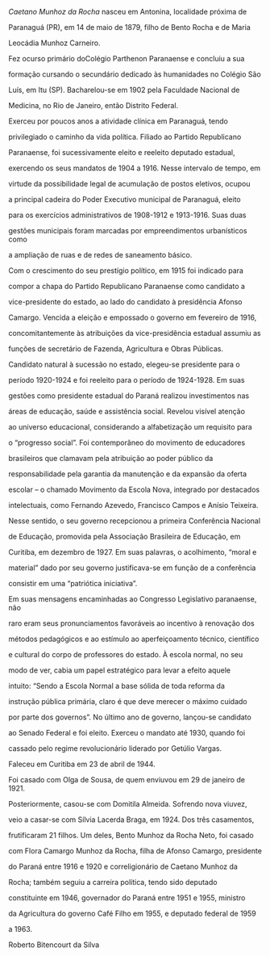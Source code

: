 

*Caetano Munhoz da Rocha* nasceu em Antonina, localidade próxima de

Paranaguá (PR), em 14 de maio de 1879, filho de Bento Rocha e de Maria

Leocádia Munhoz Carneiro.



Fez ocurso primário doColégio Parthenon Paranaense e concluiu a sua

formação cursando o secundário dedicado às humanidades no Colégio São

Luís, em Itu (SP). Bacharelou-se em 1902 pela Faculdade Nacional de

Medicina, no Rio de Janeiro, então Distrito Federal.



Exerceu por poucos anos a atividade clínica em Paranaguá, tendo

privilegiado o caminho da vida política. Filiado ao Partido Republicano

Paranaense, foi sucessivamente eleito e reeleito deputado estadual,

exercendo os seus mandatos de 1904 a 1916. Nesse intervalo de tempo, em

virtude da possibilidade legal de acumulação de postos eletivos, ocupou

a principal cadeira do Poder Executivo municipal de Paranaguá, eleito

para os exercícios administrativos de 1908-1912 e 1913-1916. Suas duas

gestões municipais foram marcadas por empreendimentos urbanísticos como

a ampliação de ruas e de redes de saneamento básico.



Com o crescimento do seu prestígio político, em 1915 foi indicado para

compor a chapa do Partido Republicano Paranaense como candidato a

vice-presidente do estado, ao lado do candidato à presidência Afonso

Camargo. Vencida a eleição e empossado o governo em fevereiro de 1916,

concomitantemente às atribuições da vice-presidência estadual assumiu as

funções de secretário de Fazenda, Agricultura e Obras Públicas.



Candidato natural à sucessão no estado, elegeu-se presidente para o

período 1920-1924 e foi reeleito para o período de 1924-1928. Em suas

gestões como presidente estadual do Paraná realizou investimentos nas

áreas de educação, saúde e assistência social. Revelou visível atenção

ao universo educacional, considerando a alfabetização um requisito para

o “progresso social”. Foi contemporâneo do movimento de educadores

brasileiros que clamavam pela atribuição ao poder público da

responsabilidade pela garantia da manutenção e da expansão da oferta

escolar – o chamado Movimento da Escola Nova, integrado por destacados

intelectuais, como Fernando Azevedo, Francisco Campos e Anísio Teixeira.

Nesse sentido, o seu governo recepcionou a primeira Conferência Nacional

de Educação, promovida pela Associação Brasileira de Educação, em

Curitiba, em dezembro de 1927. Em suas palavras, o acolhimento, “moral e

material” dado por seu governo justificava-se em função de a conferência

consistir em uma “patriótica iniciativa”.



Em suas mensagens encaminhadas ao Congresso Legislativo paranaense, não

raro eram seus pronunciamentos favoráveis ao incentivo à renovação dos

métodos pedagógicos e ao estímulo ao aperfeiçoamento técnico, científico

e cultural do corpo de professores do estado. À escola normal, no seu

modo de ver, cabia um papel estratégico para levar a efeito aquele

intuito: “Sendo a Escola Normal a base sólida de toda reforma da

instrução pública primária, claro é que deve merecer o máximo cuidado

por parte dos governos”. No último ano de governo, lançou-se candidato

ao Senado Federal e foi eleito. Exerceu o mandato até 1930, quando foi

cassado pelo regime revolucionário liderado por Getúlio Vargas.



Faleceu em Curitiba em 23 de abril de 1944.



Foi casado com Olga de Sousa, de quem enviuvou em 29 de janeiro de 1921.



Posteriormente, casou-se com Domitila Almeida. Sofrendo nova viuvez,

veio a casar-se com Sílvia Lacerda Braga, em 1924. Dos três casamentos,

frutificaram 21 filhos. Um deles, Bento Munhoz da Rocha Neto, foi casado

com Flora Camargo Munhoz da Rocha, filha de Afonso Camargo, presidente

do Paraná entre 1916 e 1920 e correligionário de Caetano Munhoz da

Rocha; também seguiu a carreira política, tendo sido deputado

constituinte em 1946, governador do Paraná entre 1951 e 1955, ministro

da Agricultura do governo Café Filho em 1955, e deputado federal de 1959

a 1963.



Roberto Bitencourt da Silva



